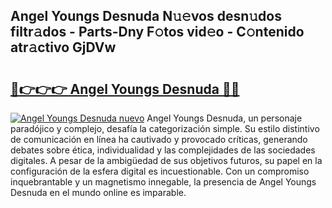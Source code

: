 ## Angel Youngs Desnuda N𝚞𝚎vos desn𝚞dos filtr𝚊dos - Parts-Dny F𝚘tos vid𝚎o - C𝚘ntenido atr𝚊ctivo GjDVw

# <h2><a href="http://mb9k3n.tromn.icu/?c=Angel+Youngs+Desnuda">🔗👉👉👉 Angel Youngs Desnuda 🔗🔗</a></h2>

[![Angel Youngs Desnuda nuevo](https://i.imgur.com/pEAQMta.gif)](http://mb9k3n.tromn.icu/?c=Angel+Youngs+Desnuda)
Angel Youngs Desnuda, un personaje paradójico y complejo, desafía la categorización simple. Su estilo distintivo de comunicación en línea ha cautivado y provocado críticas, generando debates sobre ética, individualidad y las complejidades de las sociedades digitales. A pesar de la ambigüedad de sus objetivos futuros, su papel en la configuración de la esfera digital es incuestionable. Con un compromiso inquebrantable y un magnetismo innegable, la presencia de Angel Youngs Desnuda en el mundo online es imparable.
